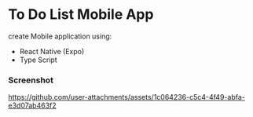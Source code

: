 # To Do List Mobile App

create Mobile application using:
- React Native (Expo)
- Type Script

### Screenshot



https://github.com/user-attachments/assets/1c064236-c5c4-4f49-abfa-e3d07ab463f2

